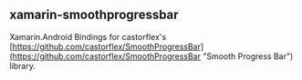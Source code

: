 ## xamarin-smoothprogressbar ##
Xamarin.Android Bindings for castorflex's [https://github.com/castorflex/SmoothProgressBar](https://github.com/castorflex/SmoothProgressBar "Smooth Progress Bar") library.